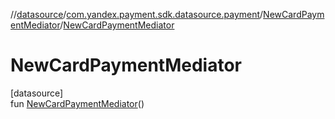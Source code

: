 //[datasource](../../../index.md)/[com.yandex.payment.sdk.datasource.payment](../index.md)/[NewCardPaymentMediator](index.md)/[NewCardPaymentMediator](-new-card-payment-mediator.md)

# NewCardPaymentMediator

[datasource]\
fun [NewCardPaymentMediator](-new-card-payment-mediator.md)()
